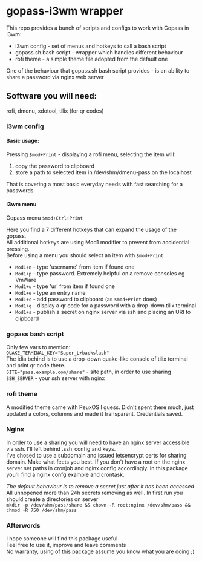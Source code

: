 # gopass-i3wm wrapper

This repo provides a bunch of scripts and configs to work with Gopass in i3wm:

* i3wm config - set of menus and hotkeys to call a bash script
* gopass.sh bash script - wrapper which handles different behaviour
* rofi theme - a simple theme file adopted from the default one

One of the behaviour that gopass.sh bash script provides - is an ability to share a password via nginx web server

## Software you will need:
rofi, dmenu, xdotool, tilix (for qr codes)

### i3wm config
#### Basic usage:
Pressing `$mod+Print` - displaying a rofi menu, selecting the item will:
1) copy the password to clipboard
2) store a path to selected item in /dev/shm/dmenu-pass on the localhost

That is covering a most basic everyday needs with fast searching for a passwords
#### i3wm menu
Gopass menu `$mod+Ctrl+Print`

Here you find a 7 different hotkeys that can expand the usage of the gopass.  
All additional hotkeys are using Mod1 modifier to prevent from accidential pressing.  
Before using a menu you should select an item with `$mod+Print`  
* `Mod1+n` - type 'username' from item if found one
* `Mod1+p` - type password. Extremely helpful on a remove consoles eg VmWare
* `Mod1+u` - type 'ur' from item if found one
* `Mod1+e` - type an entry name
* `Mod1+c` - add password to clipboard (as `$mod+Print` does)
* `Mod1+q` - display a qr code for a password with a drop-down tilix terminal
* `Mod1+s` - publish a secret on nginx server via ssh and placing an URI to clipboard

### gopass bash script
Only few vars to mention:  
`QUAKE_TERMINAL_KEY="Super_L+backslash"`  
The idia behind is to use a drop-down quake-like console of tilix terminal and print qr code there.  
`SITE="pass.example.com/share"` - site path, in order to use sharing
`SSH_SERVER` - your ssh server with nginx

### rofi theme 
A modified theme came with PeuxOS I guess.   Didn't spent there much, just updated a colors, columns and made it transparent.   Credentials saved.

### Nginx 
In order to use a sharing you will need to have an nginx server accessible via ssh. I'll left behind .ssh_config and keys.  
I've chosed to use a subdomain and issued letsencrypt certs for sharing domain. Make what feets you best. If you don't have a root on the nginx server set paths in cronjob and nginx config accordingly.
In this package you'll find a nginx confg example and crontask.  

*The default behaviour is to remove a secret just after it has been accessed*  
All unnopened more than 24h secrets removing as well.
In first run you should create a directories on server  
`mkdir -p /dev/shm/pass/share && chown -R root:nginx /dev/shm/pass && chmod -R 750 /dev/shm/pass`

### Afterwords
I hope someone will find this package useful  
Feel free to use it, improve and leave comments  
No warranty, using of this package assume you know what you are doing ;)

